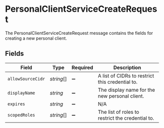 # PersonalClientServiceCreateRequest

The PersonalClientServiceCreateRequest message contains the fields for creating a new personal client.


## Fields

| Field                                            | Type                                             | Required                                         | Description                                      |
| ------------------------------------------------ | ------------------------------------------------ | ------------------------------------------------ | ------------------------------------------------ |
| `allowSourceCidr`                                | *string*[]                                       | :heavy_minus_sign:                               | A list of CIDRs to restrict this credential to.  |
| `displayName`                                    | *string*                                         | :heavy_minus_sign:                               | The display name for the new personal client.    |
| `expires`                                        | *string*                                         | :heavy_minus_sign:                               | N/A                                              |
| `scopedRoles`                                    | *string*[]                                       | :heavy_minus_sign:                               | The list of roles to restrict the credential to. |